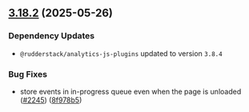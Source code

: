 ## [3.18.2](https://github.com/rudderlabs/rudder-sdk-js/compare/@rudderstack/analytics-js@3.18.1...@rudderstack/analytics-js@3.18.2) (2025-05-26)

### Dependency Updates

* `@rudderstack/analytics-js-plugins` updated to version `3.8.4`

### Bug Fixes

* store events in in-progress queue even when the page is unloaded ([#2245](https://github.com/rudderlabs/rudder-sdk-js/issues/2245)) ([8f978b5](https://github.com/rudderlabs/rudder-sdk-js/commit/8f978b5d58c63747dda04df75ed05a2709bec11a))

